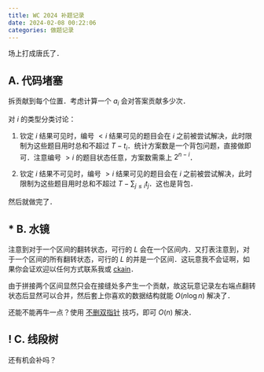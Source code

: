 ```yaml
---
title: WC 2024 补题记录
date: 2024-02-08 00:22:06
categories: 做题记录
---
```


场上打成唐氏了．

## A. 代码堵塞

拆贡献到每个位置．考虑计算一个 $a_i$ 会对答案贡献多少次．

对 $i$ 的类型分类讨论：

1. 钦定 $i$ 结果可见时，编号 $< i$ 结果可见的题目会在 $i$ 之前被尝试解决，此时限制为这些题目用时总和不超过 $T - t_i$．统计方案数是一个背包问题，直接做即可．注意编号 $> i$ 的题目状态任意，方案数需乘上 $2^{n - i}$．

2. 钦定 $i$ 结果不可见时，编号 $> i$ 结果可见的题目会在 $i$ 之前被尝试解决，此时限制为这些题目用时总和不超过 $T - \sum_{j \le i} t_j$．这也是背包．

然后就做完了．

## * B. 水镜

注意到对于一个区间的翻转状态，可行的 $L$ 会在一个区间内．又打表注意到，对于一个区间的所有翻转状态，可行的 $L$ 的并是一个区间．这玩意我不会证啊，如果你会证欢迎以任何方式联系我或 [ckain](https://www.luogu.com.cn/user/456415)．

由于拼接两个区间显然只会在接缝处多产生一个贡献，故这玩意记录左右端点翻转状态后显然可以合并，然后套上你喜欢的数据结构就能 $O(n \log n)$ 解决了．

还能不能再牛一点？使用 [不删双指针](https://www.cnblogs.com/zhyh/p/15802449.html) 技巧，即可 $O(n)$ 解决．

## ! C. 线段树

还有机会补吗？

